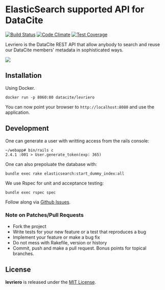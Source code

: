 # ElasticSearch supported API for DataCite

<!-- [![Identifier](https://img.shields.io/badge/doi-10.5438%2Ft1jg--hvhn-fca709.svg)](https://doi.org/10.5438/t1jg-hvhn) -->
[![Build Status](https://travis-ci.org/datacite/levriero.svg?branch=master)](https://travis-ci.org/datacite/levriero) [![Code Climate](https://codeclimate.com/github/datacite/levriero/badges/gpa.svg)](https://codeclimate.com/github/datacite/levriero) [![Test Coverage](https://codeclimate.com/github/datacite/levriero/badges/coverage.svg)](https://codeclimate.com/github/datacite/levriero/coverage)


Levriero is the DataCite REST API that allow anybody to search and reuse our DataCite members' metadata in sophisticated ways.


![](http://www.ioeilmioanimale.it/wp-content/uploads/2017/09/italian-greyhound-nature-523160830.jpg)


## Installation

Using Docker.

```
docker run -p 8060:80 datacite/levriero
```

You can now point your browser to `http://localhost:8080` and use the application.

## Development

One can generate a user with writting access from the rails console:

```
~/webapp# bin/rails c
2.4.1 :001 > User.generate_token(exp: 365)

```

One can also prepoluate the database with:

```
bundle exec rake elasticsearch:start_dummy_index:all 

```

We use Rspec for unit and acceptance testing:

```
bundle exec rspec spec
```

Follow along via [Github Issues](https://github.com/datacite/levriero/issues).


### Note on Patches/Pull Requests

* Fork the project
* Write tests for your new feature or a test that reproduces a bug
* Implement your feature or make a bug fix
* Do not mess with Rakefile, version or history
* Commit, push and make a pull request. Bonus points for topical branches.

## License
**levriero** is released under the [MIT License](https://github.com/datacite/levriero/blob/master/LICENSE).
